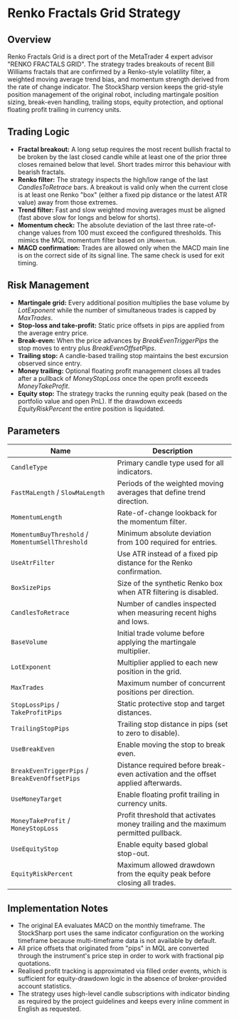 # Renko Fractals Grid Strategy

## Overview
Renko Fractals Grid is a direct port of the MetaTrader 4 expert advisor "RENKO FRACTALS GRID". The strategy trades breakouts of recent Bill Williams fractals that are confirmed by a Renko-style volatility filter, a weighted moving average trend bias, and momentum strength derived from the rate of change indicator. The StockSharp version keeps the grid-style position management of the original robot, including martingale position sizing, break-even handling, trailing stops, equity protection, and optional floating profit trailing in currency units.

## Trading Logic
- **Fractal breakout:** A long setup requires the most recent bullish fractal to be broken by the last closed candle while at least one of the prior three closes remained below that level. Short trades mirror this behaviour with bearish fractals.
- **Renko filter:** The strategy inspects the high/low range of the last _CandlesToRetrace_ bars. A breakout is valid only when the current close is at least one Renko "box" (either a fixed pip distance or the latest ATR value) away from those extremes.
- **Trend filter:** Fast and slow weighted moving averages must be aligned (fast above slow for longs and below for shorts).
- **Momentum check:** The absolute deviation of the last three rate-of-change values from 100 must exceed the configured thresholds. This mimics the MQL momentum filter based on `iMomentum`.
- **MACD confirmation:** Trades are allowed only when the MACD main line is on the correct side of its signal line. The same check is used for exit timing.

## Risk Management
- **Martingale grid:** Every additional position multiplies the base volume by _LotExponent_ while the number of simultaneous trades is capped by _MaxTrades_.
- **Stop-loss and take-profit:** Static price offsets in pips are applied from the average entry price.
- **Break-even:** When the price advances by _BreakEvenTriggerPips_ the stop moves to entry plus _BreakEvenOffsetPips_.
- **Trailing stop:** A candle-based trailing stop maintains the best excursion observed since entry.
- **Money trailing:** Optional floating profit management closes all trades after a pullback of _MoneyStopLoss_ once the open profit exceeds _MoneyTakeProfit_.
- **Equity stop:** The strategy tracks the running equity peak (based on the portfolio value and open PnL). If the drawdown exceeds _EquityRiskPercent_ the entire position is liquidated.

## Parameters
| Name | Description |
| --- | --- |
| `CandleType` | Primary candle type used for all indicators. |
| `FastMaLength` / `SlowMaLength` | Periods of the weighted moving averages that define trend direction. |
| `MomentumLength` | Rate-of-change lookback for the momentum filter. |
| `MomentumBuyThreshold` / `MomentumSellThreshold` | Minimum absolute deviation from 100 required for entries. |
| `UseAtrFilter` | Use ATR instead of a fixed pip distance for the Renko confirmation. |
| `BoxSizePips` | Size of the synthetic Renko box when ATR filtering is disabled. |
| `CandlesToRetrace` | Number of candles inspected when measuring recent highs and lows. |
| `BaseVolume` | Initial trade volume before applying the martingale multiplier. |
| `LotExponent` | Multiplier applied to each new position in the grid. |
| `MaxTrades` | Maximum number of concurrent positions per direction. |
| `StopLossPips` / `TakeProfitPips` | Static protective stop and target distances. |
| `TrailingStopPips` | Trailing stop distance in pips (set to zero to disable). |
| `UseBreakEven` | Enable moving the stop to break even. |
| `BreakEvenTriggerPips` / `BreakEvenOffsetPips` | Distance required before break-even activation and the offset applied afterwards. |
| `UseMoneyTarget` | Enable floating profit trailing in currency units. |
| `MoneyTakeProfit` / `MoneyStopLoss` | Profit threshold that activates money trailing and the maximum permitted pullback. |
| `UseEquityStop` | Enable equity based global stop-out. |
| `EquityRiskPercent` | Maximum allowed drawdown from the equity peak before closing all trades. |

## Implementation Notes
- The original EA evaluates MACD on the monthly timeframe. The StockSharp port uses the same indicator configuration on the working timeframe because multi-timeframe data is not available by default.
- All price offsets that originated from "pips" in MQL are converted through the instrument's price step in order to work with fractional pip quotations.
- Realised profit tracking is approximated via filled order events, which is sufficient for equity-drawdown logic in the absence of broker-provided account statistics.
- The strategy uses high-level candle subscriptions with indicator binding as required by the project guidelines and keeps every inline comment in English as requested.
